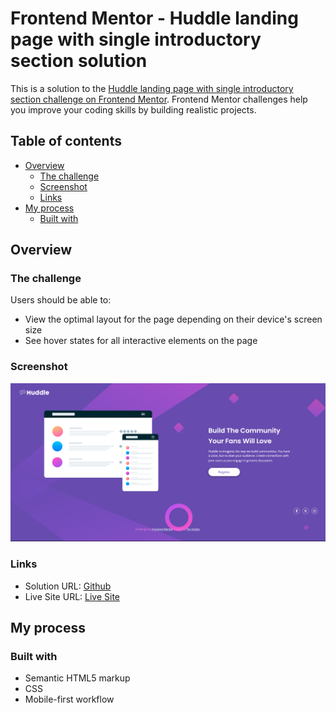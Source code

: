 # Frontend Mentor - Huddle landing page with single introductory section solution

This is a solution to the [Huddle landing page with single introductory section challenge on Frontend Mentor](https://www.frontendmentor.io/challenges/huddle-landing-page-with-a-single-introductory-section-B_2Wvxgi0). Frontend Mentor challenges help you improve your coding skills by building realistic projects. 

## Table of contents

- [Overview](#overview)
  - [The challenge](#the-challenge)
  - [Screenshot](#screenshot)
  - [Links](#links)
- [My process](#my-process)
  - [Built with](#built-with)

## Overview

### The challenge

Users should be able to:

- View the optimal layout for the page depending on their device's screen size
- See hover states for all interactive elements on the page

### Screenshot

![](./design/desktop-result.png)

### Links

- Solution URL: [Github](https://github.com/timavidon/Huddle-landing-page-with-a-single-introductory-section)
- Live Site URL: [Live Site](https://your-live-site-url.com)

## My process

### Built with

- Semantic HTML5 markup
- CSS
- Mobile-first workflow

